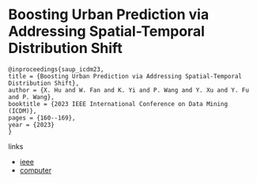 # Boosting Urban Prediction via Addressing Spatial-Temporal Distribution Shift

```
@inproceedings{saup_icdm23,
title = {Boosting Urban Prediction via Addressing Spatial-Temporal Distribution Shift},
author = {X. Hu and W. Fan and K. Yi and P. Wang and Y. Xu and Y. Fu and P. Wang},
booktitle = {2023 IEEE International Conference on Data Mining (ICDM)},
pages = {160--169},
year = {2023}
}
```

links
- [ieee](https://doi.org/10.1109/ICDM58522.2023.00025)
- [computer](https://doi.ieeecomputersociety.org/10.1109/ICDM58522.2023.00025)
